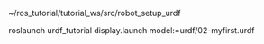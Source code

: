 ~/ros_tutorial/tutorial_ws/src/robot_setup_urdf

roslaunch urdf_tutorial display.launch model:=urdf/02-myfirst.urdf
